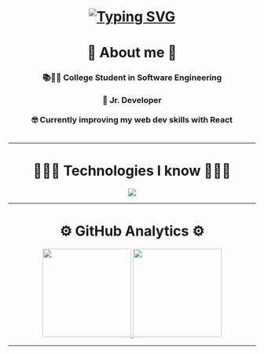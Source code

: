 <h1 align="center">
  <a href="https://git.io/typing-svg"><img src="https://readme-typing-svg.demolab.com?font=Lora&size=35&duration=3000&pause=2000&color=000000&center=true&vCenter=true&random=false&width=435&lines=%F0%9F%91%8B+Hello%2C+I+am+Manuel!+%F0%9F%91%8B" alt="Typing SVG" /></a>
</h1>

<h1 align="center">
  👀 About me 👀
  <br>
</h1>

<h3 align="center">
  📚👨‍💻 College Student in Software Engineering<br><br>
  🚁 Jr. Developer<br><br>
  🤓 Currently improving my web dev skills with React<br><br>
  <hr>
</h3>

<h1 align="center">
  👨🏻‍💻 Technologies I know 👨🏻‍💻
</h1>

<p align="center">
  <a href="https://skillicons.dev">
    <img src="https://skillicons.dev/icons?i=java,py,html,css,js,androidstudio,arduino,blender,bootstrap,figma,firebase,git,github,gitlab,idea,kotlin,mongodb,mysql,nodejs,ps,postman,react,spring,tailwind,ts,vite,vscode&perline=12" />
  </a>
</p>
<hr>

<h1 align="center">
  ⚙️ GitHub Analytics ⚙️
</h1>

<!--
<p align="center">
<a href="https://github.com/ManyFlez162">
  <img height="180em" src="https://github-readme-stats-eight-theta.vercel.app/api?username=ManyFlez162&show_icons=true&theme=algolia&include_all_commits=true&count_private=true"/>
  <img height="180em" src="https://github-readme-stats-eight-theta.vercel.app/api/top-langs/?username=ManyFlez162&layout=compact&langs_count=8&theme=algolia"/>
</a>
</p>
-->

<p align="center">
<a href="https://github.com/ManyFlez162">
  <img height="180em" src="https://github-readme-stats.vercel.app/api?username=ManyFlez162&show_icons=true&theme=transparent"/>
  <img height="180em" src="https://github-readme-stats.vercel.app/api/top-langs/?username=ManyFlez162&layout=donut"/>
</a>
</p>
<hr>


